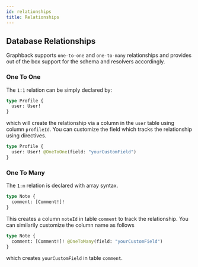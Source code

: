 ```yaml
---
id: relationships
title: Relationships
---
```


## Database Relationships

Graphback supports `one-to-one` and `one-to-many` relationships and provides out of the box support for the schema and resolvers accordingly.

### One To One

The `1:1` relation can be simply declared by:
```graphql
type Profile {
  user: User!
}
```
which will create the relationship via a column in the `user` table using column `profileId`. You can customize the field which tracks the relationship using directives.
```graphql
type Profile {
  user: User! @OneToOne(field: "yourCustomField")
}
```

### One To Many

The `1:m` relation is declared with array syntax.
```graphql
type Note {
  comment: [Comment!]!
}
```
This creates a column `noteId` in table `comment` to track the relationship. You can similarily customize the column name as follows
```graphql
type Note {
  comment: [Comment!]! @OneToMany(field: "yourCustomField")
}
```
which creates `yourCustomField` in table `comment`.